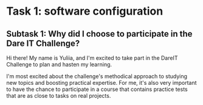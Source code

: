 # Task 1: software configuration

## Subtask 1: Why did I choose to participate in the Dare IT Challenge?

Hi there!
My name is Yuliia, and I'm excited to take part in the DareIT Challenge to plan and hasten my learning.

I'm most excited about the challenge's methodical approach to studying new topics and boosting practical expertise. For me, it's also very important to have the chance to participate in a course that contains practice tests that are as close to tasks on real projects.